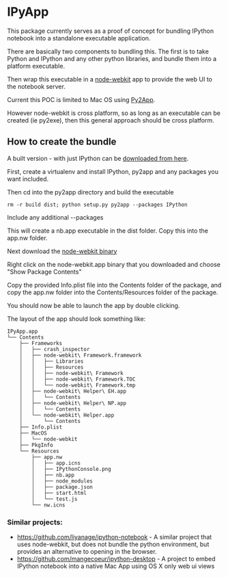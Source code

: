# IPyApp


This package currently serves as a proof of concept for bundling IPython notebook into a standalone executable application.

There are basically two components to bundling this. The first is to take Python and IPython and any other python libraries, and bundle them into a platform executable.

Then wrap this executable in a [node-webkit](https://github.com/rogerwang/node-webkit) app to provide the web UI to the notebook server.

Current this POC is limited to Mac OS using [Py2App](https://pypi.python.org/pypi/py2app/).

However node-webkit is cross platform, so as long as an executable can be created (ie py2exe), then this general approach should be cross platform.

## How to create the bundle

A built version - with just IPython can be [downloaded from here](http://ptone.com/temp/IPyApp.zip).

First, create a virtualenv and install IPython, py2app and any packages you want included.

Then cd into the py2app directory and build the executable

	rm -r build dist; python setup.py py2app --packages IPython
	
Include any additional --packages

This will create a nb.app executable in the dist folder. Copy this into the app.nw folder.

Next download the [node-webkit binary](https://github.com/rogerwang/node-webkit#downloads)

Right click on the node-webkit.app binary that you downloaded and choose "Show Package Contents"

Copy the provided Info.plist file into the Contents folder of the package, and copy the app.nw folder into the Contents/Resources folder of the package.

You should now be able to launch the app by double clicking.

The layout of the app should look something like:



	IPyApp.app
	└── Contents
	    ├── Frameworks
	    │   ├── crash_inspector
	    │   ├── node-webkit\ Framework.framework
	    │   │   ├── Libraries
	    │   │   ├── Resources
	    │   │   ├── node-webkit\ Framework
	    │   │   ├── node-webkit\ Framework.TOC
	    │   │   └── node-webkit\ Framework.tmp
	    │   ├── node-webkit\ Helper\ EH.app
	    │   │   └── Contents
	    │   ├── node-webkit\ Helper\ NP.app
	    │   │   └── Contents
	    │   └── node-webkit\ Helper.app
	    │       └── Contents
	    ├── Info.plist
	    ├── MacOS
	    │   └── node-webkit
	    ├── PkgInfo
	    └── Resources
	        ├── app.nw
	        │   ├── app.icns
	        │   ├── IPythonConsole.png
	        │   ├── nb.app
	        │   ├── node_modules
	        │   ├── package.json
	        │   ├── start.html
	        │   └── test.js
	        └── nw.icns
	
	

### Similar projects:

* https://github.com/liyanage/ipython-notebook - A similar project that uses node-webkit, but does not bundle the python environment, but provides an alternative to opening in the browser.
* https://github.com/mangecoeur/ipython-desktop - A project to embed IPython notebook into a native Mac App using OS X only web ui views



